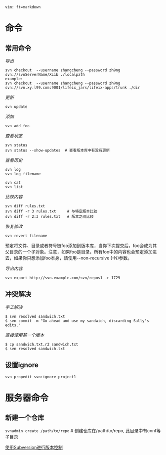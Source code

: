     vim: ft=markdown
# 命令
## 常用命令

_导出_

    svn checkout  --username zhangcheng --password zh@ng svn://svnServerName/XLib ./localpath
    example:
    svn checkout  --username zhangcheng --password zh@ng svn://svn.xy.l99.com:9001/lifeix_jars/lifeix-apps/trunk ./dir
_更新_

    svn update
_添加_

    svn add foo
_查看状态_

    svn status
    svn status --show-updates  # 查看版本库中有没有更新
_查看历史_

    svn log
    svn log filename

    svn cat
    svn list
_比较内容_

    svn diff rules.txt
    svn diff -r 3 rules.txt     # 与特定版本比较
    svn diff -r 2:3 rules.txt   # 版本之间比较
_恢复修改_

    svn revert filename
预定将文件、目录或者符号链foo添加到版本库，当你下次提交后，foo会成为其父目录的一个子对象。注意，如果foo是目录，所有foo中的内容也会预定添加进去，如果你只想添加foo本身，请使用--non-recursive (-N)参数。

_导出内容_

    svn export http://svn.example.com/svn/repos1 -r 1729
## 冲突解决
_手工解决_

    $ svn resolved sandwich.txt
    $ svn commit -m "Go ahead and use my sandwich, discarding Sally's edits."
_直接使用某一个版本_

    $ cp sandwich.txt.r2 sandwich.txt
    $ svn resolved sandwich.txt
## 设置ignore

    svn propedit svn:ignore project1

# 服务器命令

## 新建一个仓库
`svnadmin create /path/to/repo`  # 创建仓库在/path/to/repo, 此目录中有conf等子目录


[使用Subversion进行版本控制][1]  


[1]: http://www.subversion.org.cn/svnbook/1.4/index.html
